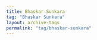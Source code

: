 ```yaml
---
title: Bhaskar Sunkara
tag: "Bhaskar Sunkara"
layout: archive-tags
permalink: "tag/bhaskar-sunkara"
---
```

